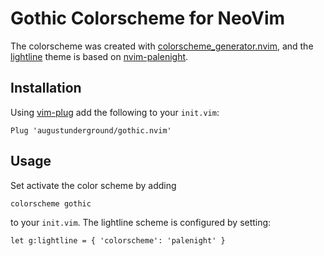 # Gothic Colorscheme for NeoVim

The colorscheme was created with [colorscheme_generator.nvim](https://www.github.com/shadmansaleh/colorscheme_generator.nvim),
and the [lightline](https://github.com/itchyny/lightline.vim) theme is 
based on [nvim-palenight](https://github.com/kyazdani42/nvim-palenight.lua).

## Installation

Using [vim-plug](https://github.com/junegunn/vim-plug) add the following to your `init.vim`:

```vim
Plug 'augustunderground/gothic.nvim'
```

## Usage

Set activate the color scheme by adding

```vim
colorscheme gothic
```

to your `init.vim`. The lightline scheme is configured by setting:

```vim
let g:lightline = { 'colorscheme': 'palenight' }
```
